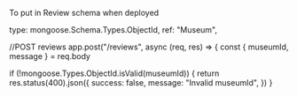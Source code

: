 To put in Review schema when deployed

 type: mongoose.Schema.Types.ObjectId,
 ref: "Museum",


//POST reviews
app.post("/reviews", async (req, res) => {
  const { museumId, message } = req.body

  if (!mongoose.Types.ObjectId.isValid(museumId)) {
    return res.status(400).json({
      success: false,
      message: "Invalid museumId",
    })
  }
